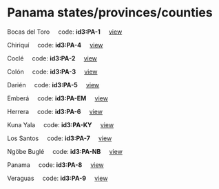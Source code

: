 # Panama states/provinces/counties
Bocas del Toro&nbsp;&nbsp;&nbsp;&nbsp;&nbsp;code: **id3:PA-1**&nbsp;&nbsp;&nbsp;&nbsp;&nbsp;[view](../../export/geojson/medium/id3/pa/1.geojson)&nbsp;&nbsp;&nbsp;&nbsp;&nbsp;


Chiriquí&nbsp;&nbsp;&nbsp;&nbsp;&nbsp;code: **id3:PA-4**&nbsp;&nbsp;&nbsp;&nbsp;&nbsp;[view](../../export/geojson/medium/id3/pa/4.geojson)&nbsp;&nbsp;&nbsp;&nbsp;&nbsp;


Coclé&nbsp;&nbsp;&nbsp;&nbsp;&nbsp;code: **id3:PA-2**&nbsp;&nbsp;&nbsp;&nbsp;&nbsp;[view](../../export/geojson/medium/id3/pa/2.geojson)&nbsp;&nbsp;&nbsp;&nbsp;&nbsp;


Colón&nbsp;&nbsp;&nbsp;&nbsp;&nbsp;code: **id3:PA-3**&nbsp;&nbsp;&nbsp;&nbsp;&nbsp;[view](../../export/geojson/medium/id3/pa/3.geojson)&nbsp;&nbsp;&nbsp;&nbsp;&nbsp;


Darién&nbsp;&nbsp;&nbsp;&nbsp;&nbsp;code: **id3:PA-5**&nbsp;&nbsp;&nbsp;&nbsp;&nbsp;[view](../../export/geojson/medium/id3/pa/5.geojson)&nbsp;&nbsp;&nbsp;&nbsp;&nbsp;


Emberá&nbsp;&nbsp;&nbsp;&nbsp;&nbsp;code: **id3:PA-EM**&nbsp;&nbsp;&nbsp;&nbsp;&nbsp;[view](../../export/geojson/medium/id3/pa/em.geojson)&nbsp;&nbsp;&nbsp;&nbsp;&nbsp;


Herrera&nbsp;&nbsp;&nbsp;&nbsp;&nbsp;code: **id3:PA-6**&nbsp;&nbsp;&nbsp;&nbsp;&nbsp;[view](../../export/geojson/medium/id3/pa/6.geojson)&nbsp;&nbsp;&nbsp;&nbsp;&nbsp;


Kuna Yala&nbsp;&nbsp;&nbsp;&nbsp;&nbsp;code: **id3:PA-KY**&nbsp;&nbsp;&nbsp;&nbsp;&nbsp;[view](../../export/geojson/medium/id3/pa/ky.geojson)&nbsp;&nbsp;&nbsp;&nbsp;&nbsp;


Los Santos&nbsp;&nbsp;&nbsp;&nbsp;&nbsp;code: **id3:PA-7**&nbsp;&nbsp;&nbsp;&nbsp;&nbsp;[view](../../export/geojson/medium/id3/pa/7.geojson)&nbsp;&nbsp;&nbsp;&nbsp;&nbsp;


Ngöbe Buglé&nbsp;&nbsp;&nbsp;&nbsp;&nbsp;code: **id3:PA-NB**&nbsp;&nbsp;&nbsp;&nbsp;&nbsp;[view](../../export/geojson/medium/id3/pa/nb.geojson)&nbsp;&nbsp;&nbsp;&nbsp;&nbsp;


Panama&nbsp;&nbsp;&nbsp;&nbsp;&nbsp;code: **id3:PA-8**&nbsp;&nbsp;&nbsp;&nbsp;&nbsp;[view](../../export/geojson/medium/id3/pa/8.geojson)&nbsp;&nbsp;&nbsp;&nbsp;&nbsp;


Veraguas&nbsp;&nbsp;&nbsp;&nbsp;&nbsp;code: **id3:PA-9**&nbsp;&nbsp;&nbsp;&nbsp;&nbsp;[view](../../export/geojson/medium/id3/pa/9.geojson)&nbsp;&nbsp;&nbsp;&nbsp;&nbsp;

